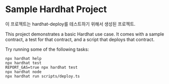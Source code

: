 # Sample Hardhat Project
이 프로젝트는 hardhat-deploy를 테스트하기 위해서 생성된 프로젝트.

This project demonstrates a basic Hardhat use case. It comes with a sample contract, a test for that contract, and a script that deploys that contract.

Try running some of the following tasks:

```shell
npx hardhat help
npx hardhat test
REPORT_GAS=true npx hardhat test
npx hardhat node
npx hardhat run scripts/deploy.ts
```
